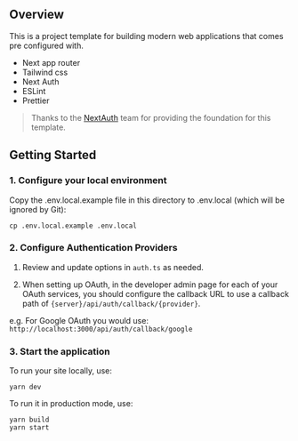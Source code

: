 ## Overview

This is a project template for building modern web applications that comes pre configured with.

- Next app router
- Tailwind css
- Next Auth
- ESLint
- Prettier

> Thanks to the [NextAuth](https://github.com/nextauthjs/next-auth-example) team for providing the foundation for this template.

## Getting Started

### 1. Configure your local environment

Copy the .env.local.example file in this directory to .env.local (which will be ignored by Git):

```
cp .env.local.example .env.local
```

### 2. Configure Authentication Providers

1. Review and update options in `auth.ts` as needed.

2. When setting up OAuth, in the developer admin page for each of your OAuth services, you should configure the callback URL to use a callback path of `{server}/api/auth/callback/{provider}`.

e.g. For Google OAuth you would use: `http://localhost:3000/api/auth/callback/google`

### 3. Start the application

To run your site locally, use:

```
yarn dev
```

To run it in production mode, use:

```
yarn build
yarn start
```
